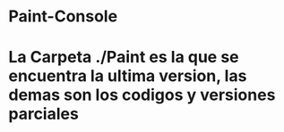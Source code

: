 # Paint-Console

# La Carpeta ./Paint es la que se encuentra la ultima version, las demas son los codigos y versiones parciales
